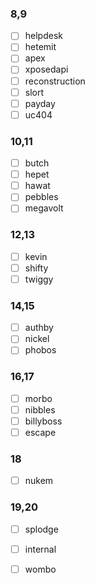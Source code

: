 ### 8,9
- [ ] helpdesk
- [ ] hetemit
- [ ] apex
- [ ] xposedapi
- [ ] reconstruction
- [ ] slort
- [ ] payday
- [ ] uc404

### 10,11
- [ ] butch
- [ ] hepet
- [ ] hawat
- [ ] pebbles
- [ ] megavolt

### 12,13
- [ ] kevin
- [ ] shifty
- [ ] twiggy

### 14,15
- [ ] authby
- [ ] nickel
- [ ] phobos

### 16,17
- [ ] morbo
- [ ] nibbles
- [ ] billyboss
- [ ] escape

### 18
- [ ] nukem

### 19,20
- [ ] splodge
- [ ] internal
- [ ] wombo


